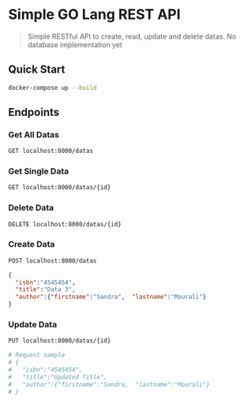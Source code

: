 # Simple GO Lang REST API

> Simple RESTful API to create, read, update and delete datas. No database implementation yet

## Quick Start


``` bash
docker-compose up --build
```

## Endpoints

### Get All Datas
``` bash
GET localhost:8000/datas
```
### Get Single Data
``` bash
GET localhost:8000/datas/{id}
```

### Delete Data
``` bash
DELETE localhost:8000/datas/{id}
```

### Create Data
``` bash
POST localhost:8000/datas
```
```json
{
  "isbn":"4545454",
  "title":"Data 3",
  "author":{"firstname":"Sandra",  "lastname":"Mourali"}
}
```

### Update Data
``` bash
PUT localhost:8000/datas/{id}

# Request sample
# {
#   "isbn":"4545454",
#   "title":"Updated Title",
#   "author":{"firstname":"Sandra,  "lastname":"Mourali"}
# }

```


```
